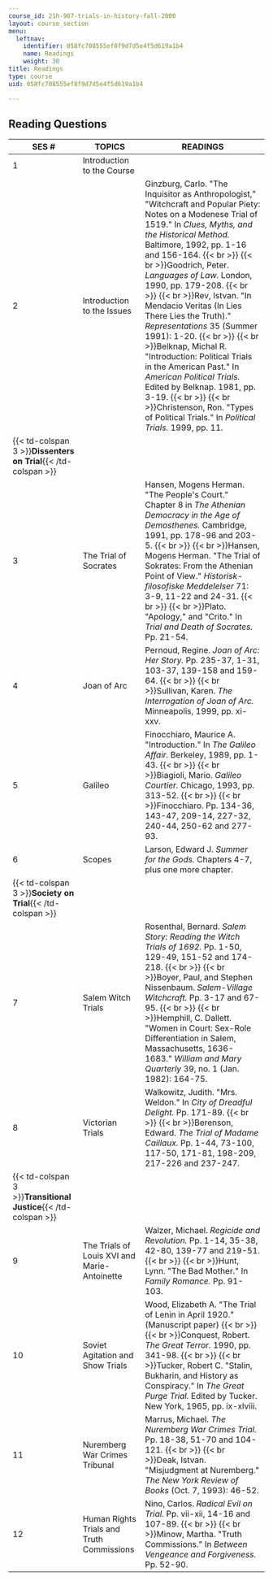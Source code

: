 ```yaml
---
course_id: 21h-907-trials-in-history-fall-2000
layout: course_section
menu:
  leftnav:
    identifier: 058fc708555ef8f9d7d5e4f5d619a1b4
    name: Readings
    weight: 30
title: Readings
type: course
uid: 058fc708555ef8f9d7d5e4f5d619a1b4

---
```


Reading Questions
-----------------

| SES # | TOPICS | READINGS |
| --- | --- | --- |
| 1 | Introduction to the Course | &nbsp; |
| 2 | Introduction to the Issues | Ginzburg, Carlo. "The Inquisitor as Anthropologist," "Witchcraft and Popular Piety: Notes on a Modenese Trial of 1519." In _Clues, Myths, and the Historical Method._ Baltimore, 1992, pp. 1-16 and 156-164.  {{< br >}}  {{< br >}}Goodrich, Peter. _Languages of Law._ London, 1990, pp. 179-208.  {{< br >}}  {{< br >}}Rev, Istvan. "In Mendacio Veritas (In Lies There Lies the Truth)." _Representations_ 35 (Summer 1991): 1-20.  {{< br >}}  {{< br >}}Belknap, Michal R. "Introduction: Political Trials in the American Past." In _American Political Trials._ Edited by Belknap. 1981, pp. 3-19.  {{< br >}}  {{< br >}}Christenson, Ron. "Types of Political Trials." In _Political Trials._ 1999, pp. 11. |
| {{< td-colspan 3 >}}**Dissenters on Trial**{{< /td-colspan >}} |||
| 3 | The Trial of Socrates | Hansen, Mogens Herman. "The People's Court." Chapter 8 in _The Athenian Democracy in the Age of Demosthenes._ Cambridge, 1991, pp. 178-96 and 203-5.  {{< br >}}  {{< br >}}Hansen, Mogens Herman. "The Trial of Sokrates: From the Athenian Point of View." _Historisk-filosofiske Meddelelser_ 71: 3-9, 11-22 and 24-31.  {{< br >}}  {{< br >}}Plato. "Apology," and "Crito." In _Trial and Death of Socrates._ Pp. 21-54. |
| 4 | Joan of Arc | Pernoud, Regine. _Joan of Arc: Her Story._ Pp. 235-37, 1-31, 103-37, 139-158 and 159-64.  {{< br >}}  {{< br >}}Sullivan, Karen. _The Interrogation of Joan of Arc._ Minneapolis, 1999, pp. xi-xxv. |
| 5 | Galileo | Finocchiaro, Maurice A. "Introduction." In _The Galileo Affair._ Berkeley, 1989, pp. 1-43.  {{< br >}}  {{< br >}}Biagioli, Mario. _Galileo Courtier._ Chicago, 1993, pp. 313-52.  {{< br >}}  {{< br >}}Finocchiaro. Pp. 134-36, 143-47, 209-14, 227-32, 240-44, 250-62 and 277-93. |
| 6 | Scopes | Larson, Edward J. _Summer for the Gods._ Chapters 4-7, plus one more chapter. |
| {{< td-colspan 3 >}}**Society on Trial**{{< /td-colspan >}} |||
| 7 | Salem Witch Trials | Rosenthal, Bernard. _Salem Story: Reading the Witch Trials of 1692._ Pp. 1-50, 129-49, 151-52 and 174-218.  {{< br >}}  {{< br >}}Boyer, Paul, and Stephen Nissenbaum. _Salem-Village Witchcraft._ Pp. 3-17 and 67-95.  {{< br >}}  {{< br >}}Hemphill, C. Dallett. "Women in Court: Sex-Role Differentiation in Salem, Massachusetts, 1636-1683." _William and Mary Quarterly_ 39, no. 1 (Jan. 1982): 164-75. |
| 8 | Victorian Trials | Walkowitz, Judith. "Mrs. Weldon." In _City of Dreadful Delight._ Pp. 171-89.  {{< br >}}  {{< br >}}Berenson, Edward. _The Trial of Madame Caillaux._ Pp. 1-44, 73-100, 117-50, 171-81, 198-209, 217-226 and 237-247. |
| {{< td-colspan 3 >}}**Transitional Justice**{{< /td-colspan >}} |||
| 9 | The Trials of Louis XVI and Marie-Antoinette | Walzer, Michael. _Regicide and Revolution._ Pp. 1-14, 35-38, 42-80, 139-77 and 219-51.  {{< br >}}  {{< br >}}Hunt, Lynn. "The Bad Mother." In _Family Romance._ Pp. 91-103. |
| 10 | Soviet Agitation and Show Trials | Wood, Elizabeth A. "The Trial of Lenin in April 1920." (Manuscript paper)  {{< br >}}  {{< br >}}Conquest, Robert. _The Great Terror._ 1990, pp. 341-98.  {{< br >}}  {{< br >}}Tucker, Robert C. "Stalin, Bukharin, and History as Conspiracy." In _The Great Purge Trial._ Edited by Tucker. New York, 1965, pp. ix-xlviii. |
| 11 | Nuremberg War Crimes Tribunal | Marrus, Michael. _The Nuremberg War Crimes Trial._ Pp. 18-38, 51-70 and 104-121.  {{< br >}}  {{< br >}}Deak, Istvan. "Misjudgment at Nuremberg." _The New York Review of Books_ (Oct. 7, 1993): 46-52. |
| 12 | Human Rights Trials and Truth Commissions | Nino, Carlos. _Radical Evil on Trial._ Pp. vii-xii, 14-16 and 107-89.  {{< br >}}  {{< br >}}Minow, Martha. "Truth Commissions." In _Between Vengeance and Forgiveness._ Pp. 52-90.
